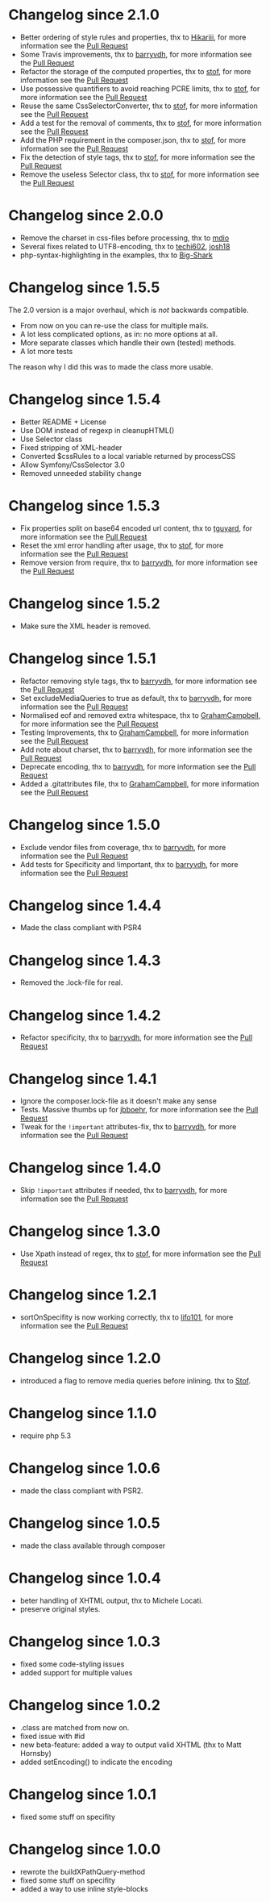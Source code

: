 # Changelog since 2.1.0

* Better ordering of style rules and properties, thx to [Hikariii](https://github.com/Hikariii),
    for more information see the [Pull Request](https://github.com/tijsverkoyen/CssToInlineStyles/pull/160)
* Some Travis improvements, thx to [barryvdh](https://github.com/barryvdh),
    for more information see the [Pull Request](https://github.com/tijsverkoyen/CssToInlineStyles/pull/158)
* Refactor the storage of the computed properties, thx to [stof](https://github.com/stof),
    for more information see the [Pull Request](https://github.com/tijsverkoyen/CssToInlineStyles/pull/153)
* Use possessive quantifiers to avoid reaching PCRE limits, thx to [stof](https://github.com/stof),
    for more information see the [Pull Request](https://github.com/tijsverkoyen/CssToInlineStyles/pull/146)
* Reuse the same CssSelectorConverter, thx to [stof](https://github.com/stof),
    for more information see the [Pull Request](https://github.com/tijsverkoyen/CssToInlineStyles/pull/152)
* Add a test for the removal of comments, thx to [stof](https://github.com/stof),
    for more information see the [Pull Request](https://github.com/tijsverkoyen/CssToInlineStyles/pull/147)
* Add the PHP requirement in the composer.json, thx to [stof](https://github.com/stof),
    for more information see the [Pull Request](https://github.com/tijsverkoyen/CssToInlineStyles/pull/148)
* Fix the detection of style tags, thx to [stof](https://github.com/stof),
    for more information see the [Pull Request](https://github.com/tijsverkoyen/CssToInlineStyles/pull/149)
* Remove the useless Selector class, thx to [stof](https://github.com/stof),
    for more information see the [Pull Request](https://github.com/tijsverkoyen/CssToInlineStyles/pull/150)

# Changelog since 2.0.0

* Remove the charset in css-files before processing, thx to [mdio](https://github.com/mdio)
* Several fixes related to UTF8-encoding, thx to [techi602](https://github.com/techi602), 
    [josh18](https://github.com/josh18)
* php-syntax-highlighting in the examples, thx to [Big-Shark](https://github.com/Big-Shark)

# Changelog since 1.5.5

The 2.0 version is a major overhaul, which is *not* backwards compatible.

* From now on you can re-use the class for multiple mails.
* A lot less complicated options, as in: no more options at all.
* More separate classes which handle their own (tested) methods.
* A lot more tests

The reason why I did this was to made the class more usable.

# Changelog since 1.5.4

* Better README + License
* Use DOM instead of regexp in cleanupHTML()
* Use Selector class
* Fixed stripping of XML-header
* Converted $cssRules to a local variable returned by processCSS
* Allow Symfony/CssSelector 3.0
* Removed unneeded stability change

# Changelog since 1.5.3

* Fix properties split on base64 encoded url content, thx to [tguyard](https://github.com/Giga-gg),
    for more information see the [Pull Request](https://github.com/tijsverkoyen/CssToInlineStyles/pull/79)
* Reset the xml error handling after usage, thx to [stof](https://github.com/stof),
    for more information see the [Pull Request](https://github.com/tijsverkoyen/CssToInlineStyles/pull/80)
* Remove version from require, thx to [barryvdh](https://github.com/barryvdh),
    for more information see the [Pull Request](https://github.com/tijsverkoyen/CssToInlineStyles/pull/85)

# Changelog since 1.5.2

* Make sure the XML header is removed.

# Changelog since 1.5.1

* Refactor removing style tags, thx to [barryvdh](https://github.com/barryvdh),
    for more information see the [Pull Request](https://github.com/tijsverkoyen/CssToInlineStyles/pull/72)
* Set excludeMediaQueries to true as default, thx to [barryvdh](https://github.com/barryvdh),
    for more information see the [Pull Request](https://github.com/tijsverkoyen/CssToInlineStyles/pull/69)
* Normalised eof and removed extra whitespace, thx to [GrahamCampbell](https://github.com/GrahamCampbell),
    for more information see the [Pull Request](https://github.com/tijsverkoyen/CssToInlineStyles/pull/68)
* Testing Improvements, thx to [GrahamCampbell](https://github.com/GrahamCampbell),
    for more information see the [Pull Request](https://github.com/tijsverkoyen/CssToInlineStyles/pull/70)
* Add note about charset, thx to [barryvdh](https://github.com/barryvdh),
    for more information see the [Pull Request](https://github.com/tijsverkoyen/CssToInlineStyles/pull/73)
* Deprecate encoding, thx to [barryvdh](https://github.com/barryvdh),
    for more information see the [Pull Request](https://github.com/tijsverkoyen/CssToInlineStyles/pull/74)
* Added a .gitattributes file, thx to [GrahamCampbell](https://github.com/GrahamCampbell),
    for more information see the [Pull Request](https://github.com/tijsverkoyen/CssToInlineStyles/pull/71)

# Changelog since 1.5.0

* Exclude vendor files from coverage, thx to [barryvdh](https://github.com/barryvdh),
    for more information see the [Pull Request](https://github.com/tijsverkoyen/CssToInlineStyles/pull/67)
* Add tests for Specificity and !important, thx to [barryvdh](https://github.com/barryvdh),
    for more information see the [Pull Request](https://github.com/tijsverkoyen/CssToInlineStyles/pull/65)


# Changelog since 1.4.4

* Made the class compliant with PSR4

# Changelog since 1.4.3

* Removed the .lock-file for real.

# Changelog since 1.4.2

* Refactor specificity, thx to [barryvdh](https://github.com/barryvdh),
    for more information see the [Pull Request](https://github.com/tijsverkoyen/CssToInlineStyles/pull/59)

# Changelog since 1.4.1

* Ignore the composer.lock-file as it doesn't make any sense
* Tests. Massive thumbs up for [jbboehr](https://github.com/jbboehr),
    for more information see the [Pull Request](https://github.com/tijsverkoyen/CssToInlineStyles/pull/61)
* Tweak for the `!important` attributes-fix, thx to [barryvdh](https://github.com/barryvdh),
    for more information see the [Pull Request](https://github.com/tijsverkoyen/CssToInlineStyles/pull/62)

# Changelog since 1.4.0

* Skip `!important` attributes if needed, thx to [barryvdh](https://github.com/barryvdh),
    for more information see the [Pull Request](https://github.com/tijsverkoyen/CssToInlineStyles/pull/58)

# Changelog since 1.3.0

* Use Xpath instead of regex, thx to [stof](https://github.com/stof),
    for more information see the [Pull Request](https://github.com/tijsverkoyen/CssToInlineStyles/pull/52)

# Changelog since 1.2.1

* sortOnSpecifity is now working correctly, thx to [lifo101](https://github.com/lifo101),
    for more information see the [Pull Request](https://github.com/tijsverkoyen/CssToInlineStyles/pull/37)

# Changelog since 1.2.0

* introduced a flag to remove media queries before inlining. thx to [Stof](https://github.com/stof).

# Changelog since 1.1.0

* require php 5.3

# Changelog since 1.0.6

* made the class compliant with PSR2.

# Changelog since 1.0.5

* made the class available through composer

# Changelog since 1.0.4

* beter handling of XHTML output, thx to Michele Locati.
* preserve original styles.

# Changelog since 1.0.3

* fixed some code-styling issues
* added support for multiple values

# Changelog since 1.0.2

* .class are matched from now on.
* fixed issue with #id
* new beta-feature: added a way to output valid XHTML (thx to Matt Hornsby)
* added setEncoding() to indicate the encoding

# Changelog since 1.0.1

* fixed some stuff on specifity

# Changelog since 1.0.0

* rewrote the buildXPathQuery-method
* fixed some stuff on specifity
* added a way to use inline style-blocks
